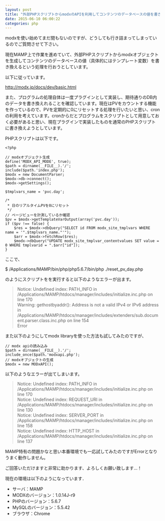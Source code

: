 ```yaml
---
layout: post
title: "外部PHPスクリプトからmodxのAPIを利用してコンテンツのデータベースの値を書き換える方法について"
date: 2015-06-10 06:00:22
categories: php
---
```

<p>modxを使い始めてまだ間もないのですが、どうしても行き詰まってしまっているのでご質問させて下さい。</p>

<p>現在MAMP上で作業を進めていて、外部PHPスクリプトからmodxオブジェクトを生成してコンテンツのデータベースの値（具体的にはテンプレート変数）を書き換えるという処理を行おうとしています。</p>

<p>以下に従っています。</p>

<p><a href="http://modx.jp/docs/dev/basic.html" rel="nofollow">http://modx.jp/docs/dev/basic.html</a></p>

<p>また、プログラムの処理自体は一度プラグインとして実装し、期待通りのDB内のデータを書き換えれることを確認しています。現在はPVをカウントする機能を作っているので、PVを定期的に0にリセットする処理を行いたいと思い、cronの利用を考えています。cronからだとプログラムをスクリプトとして用意しておく必要があると思い、現在プラグインで実装したものを通常のPHPスクリプトに書き換えようとしています。</p>

<p>PHPスクリプトは以下です。</p>

<pre><code>&lt;?php

// modxオブジェクト生成
define('MODX_API_MODE', true);
$path = dirname(__FILE__).'/';
include($path.'index.php');
$modx = new DocumentParser;
$modx-&gt;db-&gt;connect();
$modx-&gt;getSettings();

$tmplvars_name = 'pvc.day';

/*
 * 日のリアルタイムPVを0にリセット
 */
// ページビューを計測しているか確認
$pv = $modx-&gt;getTemplateVarOutput(array('pvc.day'));
if ($pv !== false) {
    $res = $modx-&gt;dbQuery("SELECT id FROM modx_site_tmplvars WHERE name = '".$tmplvars_name."'");
    $arr = $modx-&gt;fetchRow($res);
    $modx-&gt;dbQuery("UPDATE modx_site_tmplvar_contentvalues SET value = 0 WHERE tmplvarid = ".$arr["id"]);
}
</code></pre>

<p>ここで、</p>

<p>$ /Applications/MAMP/bin/php/php5.6.7/bin/php ./reset_pv_day.php</p>

<p>のようにスクリプトをを実行すると以下のようなエラーが出ます。</p>

<blockquote>
  <p>Notice: Undefined index: PATH_INFO in /Applications/MAMP/htdocs/manager/includes/initialize.inc.php on line 170<br>
  Warning: gethostbyaddr(): Address is not a valid IPv4 or IPv6 address in /Applications/MAMP/htdocs/manager/includes/extenders/sub.document.parser.class.inc.php on line 154<br>
  Error</p>
</blockquote>

<p>また以下のようにしてmodx libraryを使った方法も試してみたのですが、</p>

<pre><code>// modx apiの読み込み
$path = dirname(__FILE__).'/';
include_once($path.'modxapi.php');
// modxオブジェクトの生成
$modx = new MODxAPI();
</code></pre>

<p>以下のようなエラーが出てしまいます。</p>

<blockquote>
  <p>Notice: Undefined index: PATH_INFO in /Applications/MAMP/htdocs/manager/includes/initialize.inc.php on line 170<br>
  Notice: Undefined index: REQUEST_URI in /Applications/MAMP/htdocs/manager/includes/initialize.inc.php on line 130<br>
  Notice: Undefined index: SERVER_PORT in /Applications/MAMP/htdocs/manager/includes/initialize.inc.php on line 158<br>
  Notice: Undefined index: HTTP_HOST in /Applications/MAMP/htdocs/manager/includes/initialize.inc.php on line 137</p>
</blockquote>

<p>MAMP特有の問題かなと思い本番環境でも一応試してみたのですがErrorとなりうまく動作しません。</p>

<p>ご回答いただけますと非常に助かります、よろしくお願い致します...！</p>

<p>現在の環境は以下のようになっています．</p>

<ul>
<li>サーバ：MAMP</li>
<li>MODXのバージョン：1.0.14J-r9</li>
<li>PHPのバージョン：5.6.7</li>
<li>MySQLのバージョン：5.5.42</li>
<li>ブラウザ：Chrome</li>
</ul>
